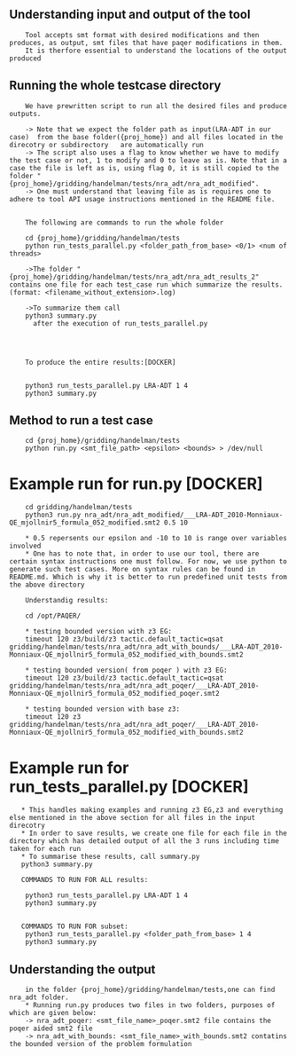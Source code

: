 ## Understanding input and output of the tool
        Tool accepts smt format with desired modifications and then produces, as output, smt files that have paqer modifications in them.
        It is therfore essential to understand the locations of the output produced

## Running the whole testcase directory 
        We have prewritten script to run all the desired files and produce outputs.

        -> Note that we expect the folder path as input(LRA-ADT in our case)  from the base folder({proj_home}) and all files located in the direcotry or subdirectory   are automatically run
        -> The script also uses a flag to know whether we have to modify the test case or not, 1 to modify and 0 to leave as is. Note that in a case the file is left as is, using flag 0, it is still copied to the folder "{proj_home}/gridding/handelman/tests/nra_adt/nra_adt_modified".
        -> One must understand that leaving file as is requires one to adhere to tool API usage instructions mentioned in the README file.


        The following are commands to run the whole folder

        cd {proj_home}/gridding/handelman/tests
        python run_tests_parallel.py <folder_path_from_base> <0/1> <num of threads> 
        
        ->The folder "{proj_home}/gridding/handelman/tests/nra_adt/nra_adt_results_2" contains one file for each test_case run which summarize the results. (format: <filename_without_extension>.log)

        ->To summarize them call 
        python3 summary.py 
          after the execution of run_tests_parallel.py


        

        To produce the entire results:[DOCKER]


        python3 run_tests_parallel.py LRA-ADT 1 4 
        python3 summary.py

    



## Method to run a test case 
        cd {proj_home}/gridding/handelman/tests
        python run.py <smt_file_path> <epsilon> <bounds> > /dev/null

# Example run for run.py [DOCKER]
        cd gridding/handelman/tests
        python3 run.py nra_adt/nra_adt_modified/___LRA-ADT_2010-Monniaux-QE_mjollnir5_formula_052_modified.smt2 0.5 10
        
        * 0.5 repersents our epsilon and -10 to 10 is range over variables involved
        * One has to note that, in order to use our tool, there are certain syntax instructions one must follow. For now, we use python to generate such test cases. More on syntax rules can be found in README.md. Which is why it is better to run predefined unit tests from the above directory

        Understandig results:

        cd /opt/PAQER/

        * testing bounded version with z3 EG:
        timeout 120 z3/build/z3 tactic.default_tactic=qsat gridding/handelman/tests/nra_adt/nra_adt_with_bounds/___LRA-ADT_2010-Monniaux-QE_mjollnir5_formula_052_modified_with_bounds.smt2
        
        * testing bounded version( from poqer ) with z3 EG:
        timeout 120 z3/build/z3 tactic.default_tactic=qsat gridding/handelman/tests/nra_adt/nra_adt_poqer/___LRA-ADT_2010-Monniaux-QE_mjollnir5_formula_052_modified_poqer.smt2
        
        * testing bounded version with base z3:
        timeout 120 z3 gridding/handelman/tests/nra_adt/nra_adt_poqer/___LRA-ADT_2010-Monniaux-QE_mjollnir5_formula_052_modified_with_bounds.smt2


# Example run for run_tests_parallel.py [DOCKER]
       * This handles making examples and running z3 EG,z3 and everything else mentioned in the above section for all files in the input direcotry
       * In order to save results, we create one file for each file in the directory which has detailed output of all the 3 runs including time taken for each run
       * To summarise these results, call summary.py 
       python3 summary.py
       
       COMMANDS TO RUN FOR ALL results:

        python3 run_tests_parallel.py LRA-ADT 1 4 
        python3 summary.py

       
       COMMANDS TO RUN FOR subset:
        python3 run_tests_parallel.py <folder_path_from_base> 1 4 
        python3 summary.py




       

## Understanding the output
        in the folder {proj_home}/gridding/handelman/tests,one can find nra_adt folder.
        * Running run.py produces two files in two folders, purposes of which are given below:
        -> nra_adt_poqer: <smt_file_name>_poqer.smt2 file contains the poqer aided smt2 file
        -> nra_adt_with_bounds: <smt_file_name>_with_bounds.smt2 contatins the bounded version of the problem formulation